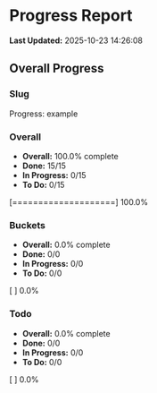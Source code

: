 # Progress Report

**Last Updated:** 2025-10-23 14:26:08

## Overall Progress

### Slug

Progress: example

### Overall

- **Overall:** 100.0% complete
- **Done:** 15/15
- **In Progress:** 0/15
- **To Do:** 0/15

[====================] 100.0%

### Buckets

- **Overall:** 0.0% complete
- **Done:** 0/0
- **In Progress:** 0/0
- **To Do:** 0/0

[                    ] 0.0%

### Todo

- **Overall:** 0.0% complete
- **Done:** 0/0
- **In Progress:** 0/0
- **To Do:** 0/0

[                    ] 0.0%

